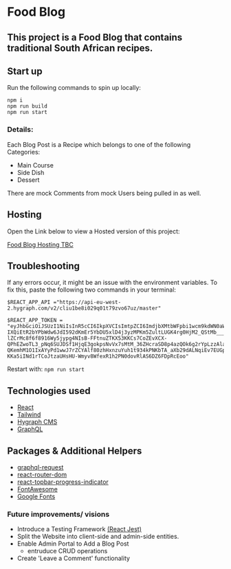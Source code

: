 # Food Blog

## This project is a Food Blog that contains traditional South African recipes.

## Start up

Run the following commands to spin up locally:

    npm i
    npm run build
    npm run start

### Details:

Each Blog Post is a Recipe which belongs to one of the following Categories:

- Main Course
- Side Dish
- Dessert

There are mock Comments from mock Users being pulled in as well.

## Hosting

Open the Link below to view a Hosted version of this project:

[Food Blog Hosting TBC]([https://www.google.com](https://sa-food-blog.netlify.app/))

## Troubleshooting

If any errors occur, it might be an issue with the environment variables.
To fix this, paste the following two commands in your terminal:

```
$REACT_APP_API ="https://api-eu-west-2.hygraph.com/v2/cliu1be8i029q01t79zvo67uz/master"
```

```
$REACT_APP_TOKEN = "eyJhbGciOiJSUzI1NiIsInR5cCI6IkpXVCIsImtpZCI6ImdjbXMtbWFpbi1wcm9kdWN0aW9uIn0.eyJ2ZXJzaW9uIjozLCJpYXQiOjE2ODY2NTE1NzAsImF1ZCI6WyJodHRwczovL2FwaS1ldS13ZXN0LTIuaHlncmFwaC5jb20vdjIvY2xpdTFiZThpMDI5cTAxdDc5enZvNjd1ei9tYXN0ZXIiLCJtYW5hZ2VtZW50LW5leHQuZ3JhcGhjbXMuY29tIl0sImlzcyI6Imh0dHBzOi8vbWFuYWdlbWVudC5ncmFwaGNtcy5jb20vIiwic3ViIjoiZWE2ZDRhMDUtNzFhZS00NzYzLTg0NTctNjhiNzliZTI0MGNjIiwianRpIjoiY2xpdTRzcDZoMDU2ZjAxdXAyb3QwNnlhOCJ9.Qua2qaO1ZcmJ2lO4k1vWAwwOIXFj2ct98oLXIQhYxkbvMH8Z5U0JXUNe2TQ2x19dG5C1cV9xDKIkMQ0Z3BKYQIwo4PGpk_8levqjLV_wxtNZ_CT-IXQiEtR2bYPbWdw6JdI592dKmEr5YbDU5xlD4j3yzMPKm5ZultLUGK4rg0HjM2_QStMb___e9gyJ223vcBbdZKXR7KuCeLSswGCbTc9gRzFR0FP2Y_RQLSXmXw6lcbexI1Tb2Teq6wvEV2aw0gPaSQjKoyzHFiZmXHA1g83AAIViCgQqohUNGG2zOaQNIDmfg7vU4LufMoNHLpT-lZCrMc8f6f8916Wy5jypg4NIsB-FFtnuZTKX53KKCs7CoZEvXCX-QPhEZwoTL3_pNq6SUJDSf1HjqE3gokpsNvVx7sMtM_36ZHcraSD8p4azQOk6g2rYpLzzAlaBAzt805YHWMUl_TK7lEuz2Nvck5O1rX4PBEJDapZ4-QKemhM1O1IxAYyPd1wwJ7rZCYAlf80zhHxnzuYuh1t934kPNKbTA_aXb29dALNqiEv7EUGpOAws8dWojqV3IISnwHtZ2lhs0drP2mcq5dklOYKzUm1n6lIRvR6aYcfDjzab0C_Cnuni-KKa5iINd1rTCoJtzaUHsHU-Wmyv8WfexR1h2PN0dovRlAS6DZ6FDpRcEoo"
```

Restart with: `npm run start`

## Technologies used

- [React](https://react.dev/)
- [Tailwind](https://tailwindcss.com/)
- [Hygraph CMS](https://hygraph.com)
- [GraphQL](https://graphql.org)

## Packages & Additional Helpers

- [graphql-request](https://www.npmjs.com/package/graphql-request)
- [react-router-dom](https://www.npmjs.com/package/react-router-dom)
- [react-topbar-progress-indicator](https://www.npmjs.com/package/react-topbar-progress-indicator)
- [FontAwesome](https://cdnjs.com/libraries/font-awesome)
- [Google Fonts](https://fonts.google.com/)

### Future improvements/ visions

- Introduce a Testing Framework [(React Jest)](https://jestjs.io/docs/tutorial-react)
- Split the Website into client-side and admin-side entities.
- Enable Admin Portal to Add a Blog Post
  - entruduce CRUD operations
- Create 'Leave a Comment' functionality
